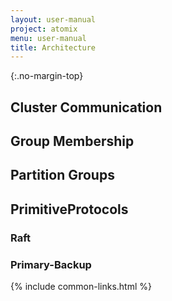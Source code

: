 ```yaml
---
layout: user-manual
project: atomix
menu: user-manual
title: Architecture
---
```


{:.no-margin-top}
## Cluster Communication

## Group Membership

## Partition Groups

## PrimitiveProtocols

### Raft

### Primary-Backup

{% include common-links.html %}
